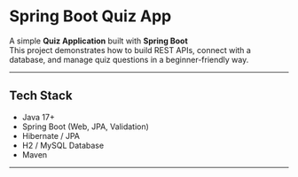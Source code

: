 # Spring Boot Quiz App

A simple **Quiz Application** built with **Spring Boot**   
This project demonstrates how to build REST APIs, connect with a database, and manage quiz questions in a beginner-friendly way.

---

##  Tech Stack
- Java 17+  
- Spring Boot (Web, JPA, Validation)  
- Hibernate / JPA  
- H2 / MySQL Database  
- Maven  

---


